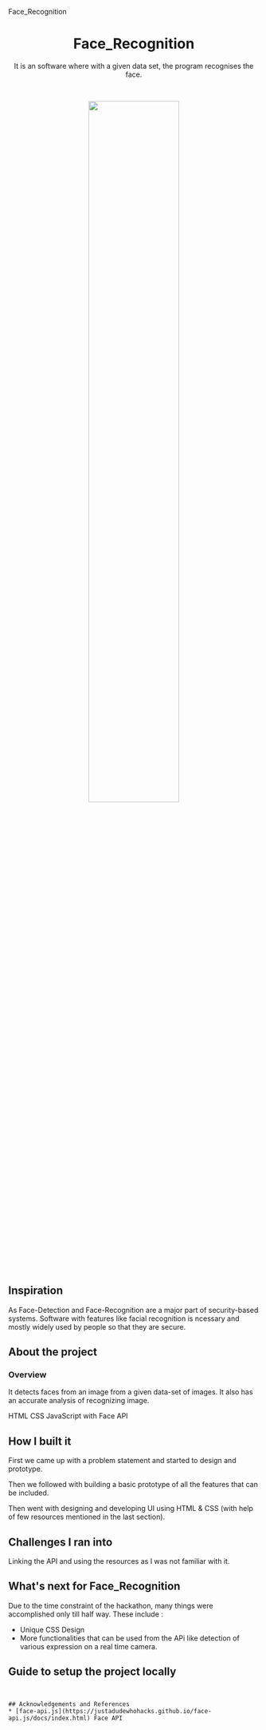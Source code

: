 Face_Recognition
<!-- PROJECT LOGO -->
<h1 align="center"> Face_Recognition </h1>
<p align="center">
It is an software where with a given data set, the program recognises the face. 
</p>
<br/>

<p align="center">
    <img src="./img/result.png" width="60%">
  </p>
</p>


## Inspiration
As Face-Detection and Face-Recognition are a major part of security-based systems. Software with features like facial recognition is ncessary and mostly widely used by people so that they are secure.

## About the project

<p align="center">

      
### Overview
It detects faces from an image from a given data-set of images. It also has an accurate analysis of recognizing image.                                                                  
</p>

    
HTML CSS JavaScript with Face API<br/>


## How I built it

First we came up with a problem statement and started to design and prototype.

Then we followed with building a basic prototype of all the features that can be included. 

Then went with designing and developing UI using HTML & CSS (with help of few resources mentioned in the last section). 


## Challenges I ran into

Linking the API and using the resources as I was not familiar with it.


## What's next for Face_Recognition

Due to the time constraint of the hackathon, many things were accomplished only till half way. These include :

- Unique CSS Design
- More functionalities that can be used from the APi like detection of various expression on a real time camera.


## Guide to setup the project locally
   ```


## Acknowledgements and References
* [face-api.js](https://justadudewhohacks.github.io/face-api.js/docs/index.html) Face API

